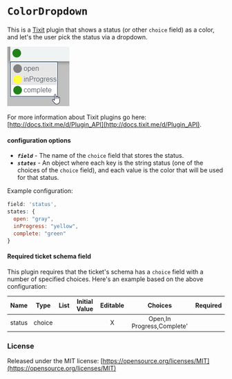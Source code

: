 `ColorDropdown`
=====


This is a [Tixit](https://tixit.me/) plugin that shows a status (or other `choice` field) as a color, and let's the user pick the status via a dropdown.

![Example of TimeTracker](ColorDropdown.png?raw=true)

For more information about Tixit plugins go here: [http://docs.tixit.me/d/Plugin_API](http://docs.tixit.me/d/Plugin_API).

#### configuration options

* ***`field`*** - The name of the `choice` field that stores the status.
* ***`states`*** - An object where each key is the string status (one of the choices of the `choice` field), and each value is the color that will be used for that status.

Example configuration: 
```javascript
field: 'status',
states: { 
  open: "gray", 
  inProgress: "yellow",
  complete: "green"
}
```

#### Required ticket schema field

This plugin requires that the ticket's schema has a `choice` field with a number of specified choices.  Here's an example based on the above configuration:

|    Name    |   Type   | List | Initial Value | Editable | Choices | Required |
|:----------:|:--------:|:----:|:-------------:|:--------:|:-------:|:--------:|
| status     | choice   |      |               |    X     |  Open,In Progress,Complete'       |          |


### License
Released under the MIT license: [https://opensource.org/licenses/MIT](https://opensource.org/licenses/MIT)
